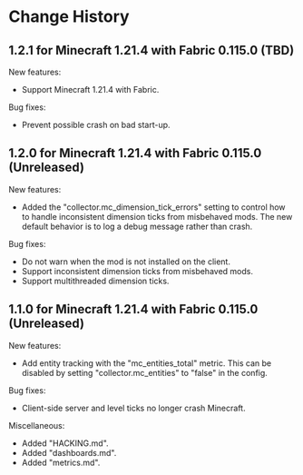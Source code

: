 Change History
==============


1.2.1 for Minecraft 1.21.4 with Fabric 0.115.0 (TBD)
-----------------------------------------------------------

New features:

- Support Minecraft 1.21.4 with Fabric.

Bug fixes:

- Prevent possible crash on bad start-up.


1.2.0 for Minecraft 1.21.4 with Fabric 0.115.0 (Unreleased)
-----------------------------------------------------------

New features:

- Added the "collector.mc_dimension_tick_errors" setting to control how to handle inconsistent dimension ticks from misbehaved mods. The new default behavior is to log a debug message rather than crash.

Bug fixes:

- Do not warn when the mod is not installed on the client.
- Support inconsistent dimension ticks from misbehaved mods.
- Support multithreaded dimension ticks.


1.1.0 for Minecraft 1.21.4 with Fabric 0.115.0 (Unreleased)
-----------------------------------------------------------

New features:

- Add entity tracking with the "mc_entities_total" metric. This can be disabled by setting "collector.mc_entities" to "false" in the config.

Bug fixes:

- Client-side server and level ticks no longer crash Minecraft.

Miscellaneous:

- Added "HACKING.md".
- Added "dashboards.md".
- Added "metrics.md".
